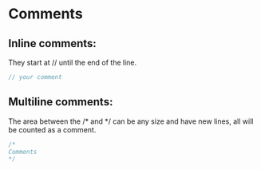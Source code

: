 # Comments
## Inline comments:
They start at // until the end of the line.
```js
// your comment
```

## Multiline comments:
The area between the /* and */ can be any size and have new lines, all will be counted as a comment.
```js
/*
Comments
*/
```
